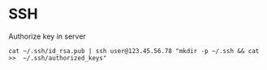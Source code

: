 # SSH

Authorize key in server

```
cat ~/.ssh/id_rsa.pub | ssh user@123.45.56.78 "mkdir -p ~/.ssh && cat >>  ~/.ssh/authorized_keys"
```
